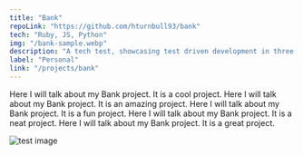 ```yaml
---
title: "Bank"
repoLink: "https://github.com/hturnbull93/bank"
tech: "Ruby, JS, Python"
img: "/bank-sample.webp"
description: "A tech test, showcasing test driven development in three languages"
label: "Personal"
link: "/projects/bank"
---
```


Here I will talk about my Bank project. It is a cool project.
Here I will talk about my Bank project. It is an amazing project.
Here I will talk about my Bank project. It is a fun project.
Here I will talk about my Bank project. It is a neat project.
Here I will talk about my Bank project. It is a great project.

![test image](/icon.png)